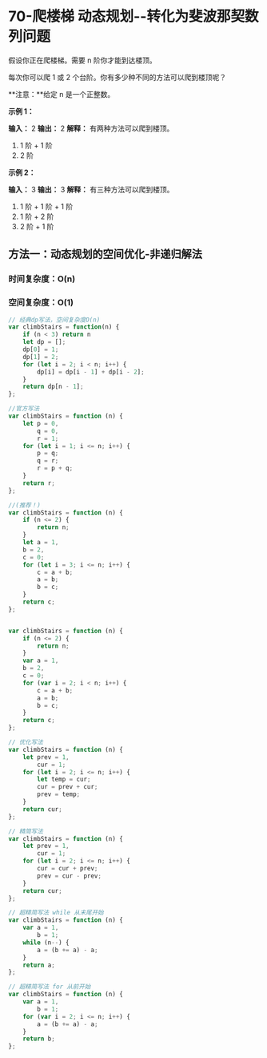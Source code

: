 # 70-爬楼梯   动态规划--转化为斐波那契数列问题

假设你正在爬楼梯。需要 n 阶你才能到达楼顶。

每次你可以爬 1 或 2 个台阶。你有多少种不同的方法可以爬到楼顶呢？

**注意：**给定 n 是一个正整数。

**示例 1：**

**输入：** 2
**输出：** 2
**解释：** 有两种方法可以爬到楼顶。

1.  1 阶 + 1 阶
2.  2 阶

**示例 2：**

**输入：** 3
**输出：** 3
**解释：** 有三种方法可以爬到楼顶。

1.  1 阶 + 1 阶 + 1 阶
2.  1 阶 + 2 阶
3.  2 阶 + 1 阶



## 方法一：动态规划的空间优化-非递归解法

### 时间复杂度：O(n)

### 空间复杂度：O(1)

```javascript
// 经典dp写法，空间复杂度O(n)
var climbStairs = function(n) {
    if (n < 3) return n
    let dp = [];
    dp[0] = 1;
    dp[1] = 2;
    for (let i = 2; i < n; i++) {
        dp[i] = dp[i - 1] + dp[i - 2];
    }
    return dp[n - 1];
};

//官方写法
var climbStairs = function (n) {
    let p = 0,
        q = 0,
        r = 1;
    for (let i = 1; i <= n; i++) {
        p = q;
        q = r;
        r = p + q;
    }
    return r;
};

//(推荐！)
var climbStairs = function (n) {
    if (n <= 2) {
        return n;
    }
    let a = 1,
    b = 2,
    c = 0;
    for (let i = 3; i <= n; i++) {
        c = a + b;
        a = b;
        b = c;
    }
    return c;
};


var climbStairs = function (n) {
    if (n <= 2) {
        return n;
    }
    var a = 1,
    b = 2,
    c = 0;
    for (var i = 2; i < n; i++) {
        c = a + b;
        a = b;
        b = c;
    }
    return c;
};

// 优化写法
var climbStairs = function (n) {
    let prev = 1,
    	cur = 1;
    for (let i = 2; i <= n; i++) {
        let temp = cur;
        cur = prev + cur;
        prev = temp;
    }
    return cur;
};

// 精简写法
var climbStairs = function (n) {
    let prev = 1,
        cur = 1;
    for (let i = 2; i <= n; i++) {
        cur = cur + prev;
        prev = cur - prev;
    }
    return cur;
};

// 超精简写法 while 从末尾开始
var climbStairs = function (n) {
    var a = 1,
        b = 1;
    while (n--) {
        a = (b += a) - a;
    }
    return a;
};

// 超精简写法 for 从前开始
var climbStairs = function (n) {
    var a = 1,
        b = 1;
    for (var i = 2; i <= n; i++) {
        a = (b += a) - a;
    }
    return b;
};
```

